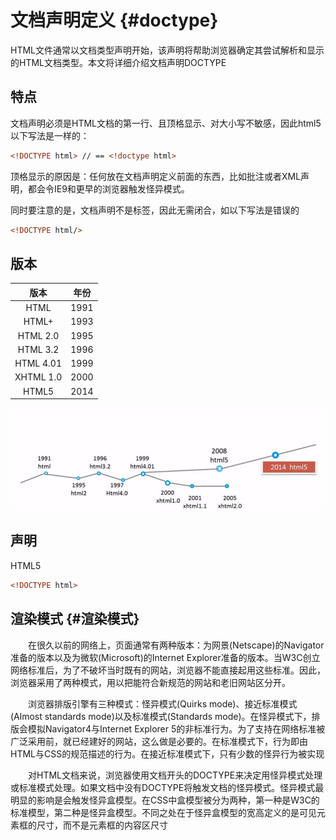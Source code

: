 # 文档声明定义 {#doctype}

HTML文件通常以文档类型声明开始，该声明将帮助浏览器确定其尝试解析和显示的HTML文档类型。本文将详细介绍文档声明DOCTYPE

## 特点

文档声明必须是HTML文档的第一行、且顶格显示、对大小写不敏感，因此html5以下写法是一样的：

```HTML
<!DOCTYPE html> // == <!doctype html>
```

顶格显示的原因是：任何放在文档声明定义前面的东西，比如批注或者XML声明，都会令IE9和更早的浏览器触发怪异模式。

同时要注意的是，文档声明不是标签，因此无需闭合，如以下写法是错误的

```HTML
<!DOCTYPE html/> 
```

## 版本

| 版本 | 年份 |
| :---: | :---: |
| HTML | 1991 |
| HTML+ | 1993 |
| HTML 2.0 | 1995 |
| HTML 3.2 | 1996 |
| HTML 4.01 | 1999 |
| XHTML 1.0 | 2000 |
| HTML5 | 2014 |

![](/assets/import.png)

## 声明

 HTML5

```HTML
<!DOCTYPE html>
```

## 渲染模式 {#渲染模式}

  在很久以前的网络上，页面通常有两种版本：为网景\(Netscape\)的Navigator准备的版本以及为微软\(Microsoft\)的Internet Explorer准备的版本。当W3C创立网络标准后，为了不破坏当时既有的网站，浏览器不能直接起用这些标准。因此，浏览器采用了两种模式，用以把能符合新规范的网站和老旧网站区分开。

  浏览器排版引擎有三种模式：怪异模式\(Quirks mode\)、接近标准模式\(Almost standards mode\)以及标准模式\(Standards mode\)。在怪异模式下，排版会模拟Navigator4与Internet Explorer 5的非标准行为。为了支持在网络标准被广泛采用前，就已经建好的网站，这么做是必要的。在标准模式下，行为即由HTML与CSS的规范描述的行为。在接近标准模式下，只有少数的怪异行为被实现

  对HTML文档来说，浏览器使用文档开头的DOCTYPE来决定用怪异模式处理或标准模式处理。如果文档中没有DOCTYPE将触发文档的怪异模式。怪异模式最明显的影响是会触发怪异盒模型。在CSS中盒模型被分为两种，第一种是W3C的标准模型，第二种是怪异盒模型。不同之处在于怪异盒模型的宽高定义的是可见元素框的尺寸，而不是元素框的内容区尺寸

